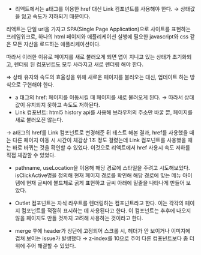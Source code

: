 <ul>
<li>리액트에서는 a태그를 이용한 href 대신 Link 컴포넌트를 사용해야 한다. 
→ 상태값을 잃고 속도가 저하되기 때문이다. </li>
</ul>
<p>리액트는 단일 url을 가지고 SPA(Single Page Application)으로 사이트를 표현하는 프레임워크로, 
하나의 html 페이지와 애플리케이션 실행에 필요한 javascript와 css 같은 모든 자산을 로드하는 애플리케이션이다. </p>
<p>따라서 이러한 이유로 페이지를 새로 불러오게 되면 앱이 지니고 있는 상태가 초기화되고, 렌더링 된 컴포넌트도 모두 사라지고 새로 렌더링 해야 한다.</p>
<p>⇒ 상태 유지와 속도의 효율성을 위해 새로운 페이지를 불러오는 대신, 업데이트 하는 방식으로 구현해야 한다.</p>
<ul>
<li>a 태그의 href: 페이지를 이동시킬 때 페이지를 새로 불러오게 된다. 
→ 따라서 상태 값이 유지되지 못하고 속도도 저하된다.</li>
<li>Link 컴포넌트: html5 history api를 사용해 브라우저의 주소만 바꿀 뿐, 페이지를 새로 불러오진 않는다.</li>
</ul>
<p>→ a태그의 href를 Link 컴포넌트로 변경해준 뒤 테스트 해본 결과, href를 사용했을 때는 다른 페이지 이동 시 시간이 체감상 1초 정도 걸렸는데 Link 컴포넌트를 사용했을 때는 바로 바뀌는 것을 확인할 수 있었다. 이것으로 리액트에서 href 사용시 속도 저하를 직접 체감할 수 있었다. </p>
<ul>
<li><p>pathname, useLocation을 이용해 해당 경로에 스타일을 주려고 시도해보았다. 
isClickActive명을 정의해 현재 페이지 경로를 확인해 해당 경로에 맞는 메뉴 아이템에 현재 글씨에 볼드체로 굵게 표현하고 글씨 아래에 밑줄을 나타나게 만들어 보았다.</p>
</li>
<li><p>Outlet 컴포넌트는 자식 라우트를 렌더링하는 컴포넌트라고 한다. 
이는 각각의 페이지 컴포넌트를 적절히 표시하는 데 사용된다고 한다. 
이 컴포넌트는 추후에 나오지 않을 페이지도 만들 것까지 고려해 사용하는 것이라고 한다.</p>
</li>
<li><p>merge 후에 header가 상단에 고정되어 스크롤 시, 헤더가 안 보이거나 이미지에 겹쳐 보이는 issue가 발생했다
→ z-index를 10으로 주어 다른 컴포넌트보다 좀 더 위에 주어 해결할 수 있었다.</p>
</li>
</ul>